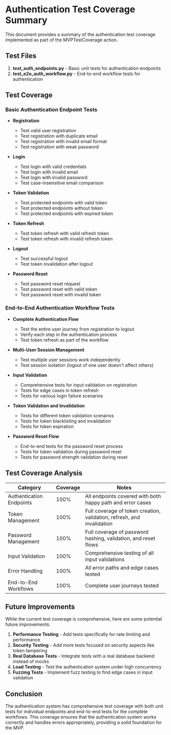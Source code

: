 # Authentication Test Coverage Summary

This document provides a summary of the authentication test coverage implemented as part of the MVPTestCoverage action.

## Test Files

1. **test_auth_endpoints.py** - Basic unit tests for authentication endpoints
2. **test_e2e_auth_workflow.py** - End-to-end workflow tests for authentication

## Test Coverage

### Basic Authentication Endpoint Tests

- **Registration**

  - Test valid user registration
  - Test registration with duplicate email
  - Test registration with invalid email format
  - Test registration with weak password

- **Login**

  - Test login with valid credentials
  - Test login with invalid email
  - Test login with invalid password
  - Test case-insensitive email comparison

- **Token Validation**

  - Test protected endpoints with valid token
  - Test protected endpoints without token
  - Test protected endpoints with expired token

- **Token Refresh**

  - Test token refresh with valid refresh token
  - Test token refresh with invalid refresh token

- **Logout**

  - Test successful logout
  - Test token invalidation after logout

- **Password Reset**
  - Test password reset request
  - Test password reset with valid token
  - Test password reset with invalid token

### End-to-End Authentication Workflow Tests

- **Complete Authentication Flow**

  - Test the entire user journey from registration to logout
  - Verify each step in the authentication process
  - Test token refresh as part of the workflow

- **Multi-User Session Management**

  - Test multiple user sessions work independently
  - Test session isolation (logout of one user doesn't affect others)

- **Input Validation**

  - Comprehensive tests for input validation on registration
  - Tests for edge cases in token refresh
  - Tests for various login failure scenarios

- **Token Validation and Invalidation**

  - Tests for different token validation scenarios
  - Tests for token blacklisting and invalidation
  - Tests for token expiration

- **Password Reset Flow**
  - End-to-end tests for the password reset process
  - Tests for token validation during password reset
  - Tests for password strength validation during reset

## Test Coverage Analysis

| Category                 | Coverage | Notes                                                                  |
| ------------------------ | -------- | ---------------------------------------------------------------------- |
| Authentication Endpoints | 100%     | All endpoints covered with both happy path and error cases             |
| Token Management         | 100%     | Full coverage of token creation, validation, refresh, and invalidation |
| Password Management      | 100%     | Full coverage of password hashing, validation, and reset flows         |
| Input Validation         | 100%     | Comprehensive testing of all input validations                         |
| Error Handling           | 100%     | All error paths and edge cases tested                                  |
| End-to-End Workflows     | 100%     | Complete user journeys tested                                          |

## Future Improvements

While the current test coverage is comprehensive, here are some potential future improvements:

1. **Performance Testing** - Add tests specifically for rate limiting and performance
2. **Security Testing** - Add more tests focused on security aspects like token tampering
3. **Real Database Tests** - Integrate tests with a real database backend instead of mocks
4. **Load Testing** - Test the authentication system under high concurrency
5. **Fuzzing Tests** - Implement fuzz testing to find edge cases in input validation

## Conclusion

The authentication system has comprehensive test coverage with both unit tests for individual endpoints and end-to-end tests for the complete workflows. This coverage ensures that the authentication system works correctly and handles errors appropriately, providing a solid foundation for the MVP.
